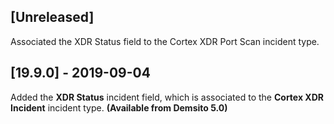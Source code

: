 ## [Unreleased]
Associated the XDR Status field to the Cortex XDR Port Scan incident type.

## [19.9.0] - 2019-09-04
Added the **XDR Status** incident field, which is associated to the **Cortex XDR Incident** incident type. **(Available from Demsito 5.0)**
